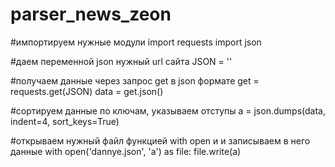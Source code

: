 # parser_news_zeon


#импортируем нужные модули
import requests
import json


#даем переменной json нужный url сайта
JSON = ''

#получаем данные через запрос get в json формате
get = requests.get(JSON)
data = get.json()

#сортируем данные по ключам, указываем отступы
a = json.dumps(data, indent=4, sort_keys=True)

#открываем нужный файл функцией with open и и записываем в него данные
with open('dannye.json', 'a') as file:
    file.write(a)
